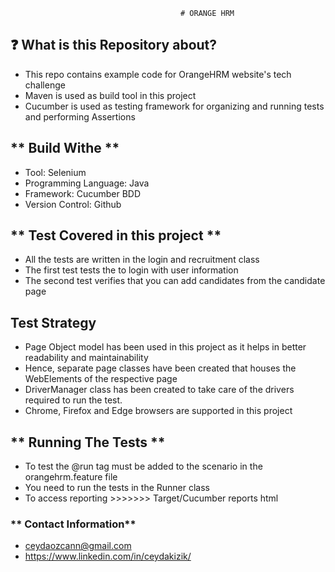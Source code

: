
                                          # ORANGE HRM 

## **❓ What is this Repository about?**
* This repo contains example code for OrangeHRM website's tech challenge
* Maven is used as build tool in this project
* Cucumber is used as testing framework for organizing and running tests and performing Assertions


## ** Build Withe **
* Tool: Selenium
* Programming Language: Java
* Framework: Cucumber BDD 
* Version Control: Github


## ** Test Covered in this project **
* All the tests are written in the login and recruitment class
* The first test tests the to login with user information
* The second test verifies that you can add candidates from the candidate page


## **Test Strategy**
* Page Object model has been used in this project as it helps in better readability and maintainability
* Hence, separate page classes have been created that houses the WebElements of the respective page
* DriverManager class has been created to take care of the drivers required to run the test.
* Chrome, Firefox and Edge browsers are supported in this project


## ** Running The Tests **
* To test the @run tag must be added to the scenario in the orangehrm.feature file
* You need to run the tests in the Runner class
* To access reporting >>>>>>> Target/Cucumber reports html

### ** Contact Information**
* ceydaozcann@gmail.com
* https://www.linkedin.com/in/ceydakizik/


